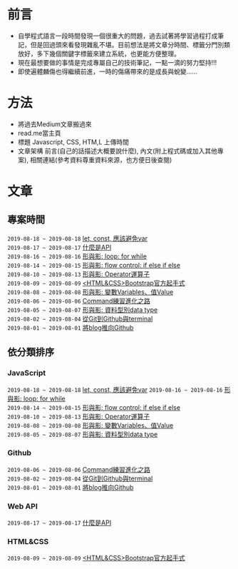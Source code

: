# 前言
+ 自學程式語言一段時間發現一個很重大的問題，過去試著將學習過程打成筆記，但是回過頭來看發現雜亂不堪。目前想法是將文章分時間、標籤分門別類放好，多下幾個關鍵字標籤來建立系統，也更能方便整理。
+ 現在最想要做的事情是完成專屬自己的技術筆記，一點一滴的努力堅持!!!
+ 即使遍體麟傷也得繼續前進，一時的傷痛帶來的是成長與蛻變......

# 方法
+ 將過去Medium文章搬過來
+ read.me當主頁
+ 標題 Javascript, CSS, HTM,L 上傳時間
+ 文章架構 前言(自己的話描述大概要說什麼), 內文(附上程式碼或加入其他專案), 相關連結(參考資料尊重資料來源，也方便日後查閱)

# 文章

## 專案時間
`2019-08-18 ~ 2019-08-18`  [<Javascript>let, const, 應該避免var](https://github.com/alexgitpage/blog/issues/11)   
`2019-08-17 ~ 2019-08-17`  [<Web API>什麼是API](https://github.com/alexgitpage/blog/issues/10)   
`2019-08-16 ~ 2019-08-16`  [<Javascript>形與影: loop: for while](https://github.com/alexgitpage/blog/issues/9)  
`2019-08-14 ~ 2019-08-15`  [<Javascript>形與影: flow control: if else if else](https://github.com/alexgitpage/blog/issues/8)  
`2019-08-10 ~ 2019-08-13`  [<Javascript>形與影: Operator運算子](https://github.com/alexgitpage/blog/issues/7)  
`2019-08-09 ~ 2019-08-09`  [<HTML&CSS>Bootstrap官方起手式](https://github.com/alexgitpage/blog/issues/6)  
`2019-08-08 ~ 2019-08-08`  [<Javascript>形與影: 變數Variables、值Value](https://github.com/alexgitpage/blog/issues/5)  
`2019-08-06 ~ 2019-08-06`  [<Github>Command練習進化之路](https://github.com/alexgitpage/blog/issues/4)  
`2019-08-05 ~ 2019-08-07`  [<Javascript>形與影: 資料型別data type](https://github.com/alexgitpage/blog/issues/3)   
`2019-08-02 ~ 2019-08-04`  [<Github>從Git到Github與terminal](https://github.com/alexgitpage/blog/issues/2)   
`2019-08-01 ~ 2019-08-01`  [<Github>將blog推向Github](https://github.com/alexgitpage/blog/issues/1)   

## 依分類排序

### JavaScript
`2019-08-18 ~ 2019-08-18`  [<Javascript>let, const, 應該避免var](https://github.com/alexgitpage/blog/issues/11) 
`2019-08-16 ~ 2019-08-16`  [<Javascript>形與影: loop: for while](https://github.com/alexgitpage/blog/issues/9)  
`2019-08-14 ~ 2019-08-15`  [<Javascript>形與影: flow control: if else if else](https://github.com/alexgitpage/blog/issues/8)  
`2019-08-10 ~ 2019-08-13`  [<Javascript>形與影: Operator運算子](https://github.com/alexgitpage/blog/issues/7)  
`2019-08-08 ~ 2019-08-08`  [<Javascript>形與影: 變數Variables、值Value](https://github.com/alexgitpage/blog/issues/5)  
`2019-08-05 ~ 2019-08-07`  [<Javascript>形與影: 資料型別data type](https://github.com/alexgitpage/blog/issues/3)  

### Github
`2019-08-06 ~ 2019-08-06`  [<Github>Command練習進化之路](https://github.com/alexgitpage/blog/issues/4)  
`2019-08-02 ~ 2019-08-04`  [<Github>從Git到Github與terminal](https://github.com/alexgitpage/blog/issues/2)    
`2019-08-01 ~ 2019-08-01`  [<Github>將blog推向Github](https://github.com/alexgitpage/blog/issues/1)  

### Web API
`2019-08-17 ~ 2019-08-17`  [<Web API>什麼是API](https://github.com/alexgitpage/blog/issues/10)   

### HTML&CSS
`2019-08-09 ~ 2019-08-09`  [<HTML&CSS>Bootstrap官方起手式](https://github.com/alexgitpage/blog/issues/6)  

